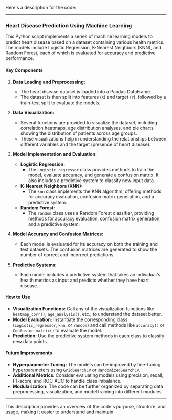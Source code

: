 Here's a description for the code:

---

### Heart Disease Prediction Using Machine Learning

This Python script implements a series of machine learning models to predict heart disease based on a dataset containing various health metrics. The models include Logistic Regression, K-Nearest Neighbors (KNN), and Random Forest, each of which is evaluated for accuracy and predictive performance.

#### Key Components

1. **Data Loading and Preprocessing:**
   - The heart disease dataset is loaded into a Pandas DataFrame.
   - The dataset is then split into features (`X`) and target (`Y`), followed by a train-test split to evaluate the models.

2. **Data Visualization:**
   - Several functions are provided to visualize the dataset, including correlation heatmaps, age distribution analyses, and pie charts showing the distribution of patients across age groups.
   - These visualizations help in understanding the relationships between different variables and the target (presence of heart disease).

3. **Model Implementation and Evaluation:**
   - **Logistic Regression:**
     - The `Logistic_regressor` class provides methods to train the model, evaluate accuracy, and generate a confusion matrix. It also includes a predictive system to classify new input data.
   - **K-Nearest Neighbors (KNN):**
     - The `knn` class implements the KNN algorithm, offering methods for accuracy evaluation, confusion matrix generation, and a predictive system.
   - **Random Forest:**
     - The `random` class uses a Random Forest classifier, providing methods for accuracy evaluation, confusion matrix generation, and a predictive system.

4. **Model Accuracy and Confusion Matrices:**
   - Each model is evaluated for its accuracy on both the training and test datasets. The confusion matrices are generated to show the number of correct and incorrect predictions.

5. **Predictive Systems:**
   - Each model includes a predictive system that takes an individual's health metrics as input and predicts whether they have heart disease.

#### How to Use

- **Visualization Functions:** Call any of the visualization functions like `heatmap_corr()`, `age_analysis()`, etc., to understand the dataset better.
- **Model Evaluation:** Instantiate the corresponding class (`Logistic_regressor`, `knn`, or `random`) and call methods like `accuracy()` or `Confusion_matrix()` to evaluate the model.
- **Prediction:** Use the predictive system methods in each class to classify new data points.

#### Future Improvements

- **Hyperparameter Tuning:** The models can be improved by fine-tuning hyperparameters using `GridSearchCV` or `RandomizedSearchCV`.
- **Additional Metrics:** Consider evaluating models using precision, recall, F1-score, and ROC-AUC to handle class imbalance.
- **Modularization:** The code can be further organized by separating data preprocessing, visualization, and model training into different modules.

---

This description provides an overview of the code's purpose, structure, and usage, making it easier to understand and maintain.
